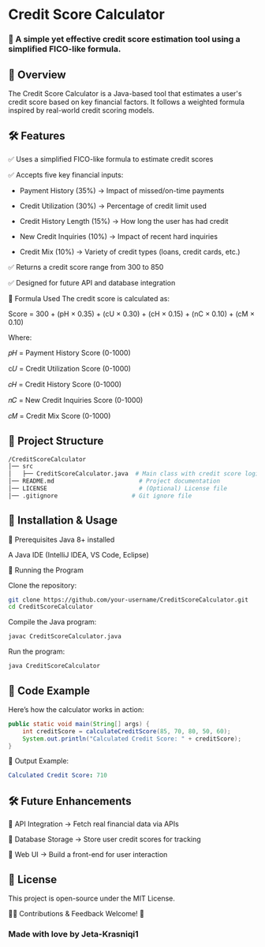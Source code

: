 # Credit Score Calculator
### 🚀 A simple yet effective credit score estimation tool using a simplified FICO-like formula.
                       
## 📌 Overview
The Credit Score Calculator is a Java-based tool that estimates a user's credit score based on key financial factors. It follows a weighted formula inspired by real-world credit scoring models.
            
## 🛠 Features
✅ Uses a simplified FICO-like formula to estimate credit scores

✅ Accepts five key financial inputs:
                                        
- Payment History (35%) → Impact of missed/on-time payments
                     
- Credit Utilization (30%) → Percentage of credit limit used

- Credit History Length (15%) → How long the user has had credit                   

- New Credit Inquiries (10%) → Impact of recent hard inquiries

- Credit Mix (10%) → Variety of credit types (loans, credit cards, etc.)
  
✅ Returns a credit score range from 300 to 850

✅ Designed for future API and database integration

📌 Formula Used
The credit score is calculated as:

Score = 300 + (pH × 0.35) + (cU × 0.30) + (cH × 0.15) + (nC × 0.10) + (cM × 0.10)

Where:

𝑝𝐻 = Payment History Score (0-1000)


c𝑈 = Credit Utilization Score (0-1000)

𝑐𝐻 = Credit History Score (0-1000)

𝑛𝐶 = New Credit Inquiries Score (0-1000)

𝑐𝑀 = Credit Mix Score (0-1000)

## 📂 Project Structure
```bash
/CreditScoreCalculator
│── src
│   ├── CreditScoreCalculator.java  # Main class with credit score logic
│── README.md                        # Project documentation
│── LICENSE                          # (Optional) License file
│── .gitignore                     # Git ignore file
```
## 🚀 Installation & Usage
🔹 Prerequisites
Java 8+ installed

A Java IDE (IntelliJ IDEA, VS Code, Eclipse)

🔹 Running the Program

Clone the repository:

```sh
git clone https://github.com/your-username/CreditScoreCalculator.git
cd CreditScoreCalculator
```
Compile the Java program:

```sh
javac CreditScoreCalculator.java
```
Run the program:

```sh
java CreditScoreCalculator
```
## 📌 Code Example
Here’s how the calculator works in action:

```java
public static void main(String[] args) {
    int creditScore = calculateCreditScore(85, 70, 80, 50, 60);
    System.out.println("Calculated Credit Score: " + creditScore);
}
```
📝 Output Example:
```yaml
Calculated Credit Score: 710
```
## 🛠 Future Enhancements

📌 API Integration → Fetch real financial data via APIs

📌 Database Storage → Store user credit scores for tracking

📌 Web UI → Build a front-end for user interaction

## 📜 License
This project is open-source under the MIT License.

👨‍💻 Contributions & Feedback Welcome! 🚀

### Made with love by Jeta-Krasniqi1


